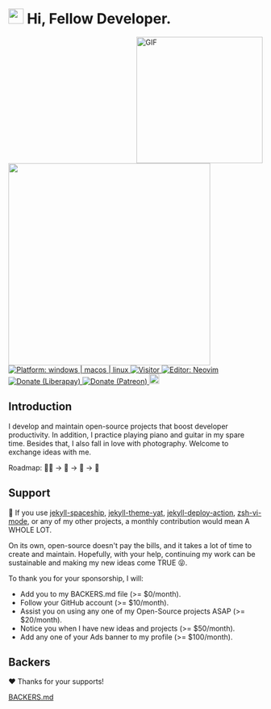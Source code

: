 <h1><img src="https://emojis.slackmojis.com/emojis/images/1531849430/4246/blob-sunglasses.gif?1531849430" width="30"/> Hi, Fellow Developer.</h1>

<img align="right" height="250" alt="GIF" src="https://i.pinimg.com/originals/cd/59/d6/cd59d626dc86397fe45080e6e9c7027d.gif" />

<img width="400" src="https://github-readme-stats.vercel.app/api?username=jeffreytse&show_icons=true&hide_border=true">

<a href="https://github.com/jeffreytse">
<img src="https://img.shields.io/badge/platform-windows%20%7C%20macos%20%7C%20linux-blue"
alt="Platform: windows | macos | linux" />
<a/>

<a href="https://github.com/jeffreytse">
<img src="https://komarev.com/ghpvc/?username=jeffreytse&base=50000&label=visitor" alt="Visitor" />
<a/>

<a href="https://neovim.io/">
<img src="https://img.shields.io/badge/%F0%9F%94%A7editor-neovim-blue" alt="Editor: Neovim">
<a/>

<a href="https://liberapay.com/jeffreytse">
<img src="http://img.shields.io/liberapay/goal/jeffreytse.svg?logo=liberapay"
alt="Donate (Liberapay)" />
</a>

<a href="https://patreon.com/jeffreytse">
<img src="https://img.shields.io/badge/support-patreon-F96854.svg?style=flat-square"
alt="Donate (Patreon)" />
</a>

<a href="https://ko-fi.com/jeffreytse">
<img height="20" src="https://www.ko-fi.com/img/githubbutton_sm.svg"
alt="Donate (Ko-fi)" />
</a>

<h2>Introduction</h2>

I develop and maintain open-source projects that boost developer productivity.
In addition, I practice playing piano and guitar in my spare time. Besides
that, I also fall in love with photography. Welcome to exchange ideas with me.

Roadmap: 👨‍💻 -> 🎸 -> 🎹 -> 📸

<h2>Support</h2>

🙏 If you use [jekyll-spaceship](https://github.com/jeffreytse/jekyll-spaceship),
[jekyll-theme-yat](https://github.com/jeffreytse/jekyll-theme-yat),
[jekyll-deploy-action](https://github.com/jeffreytse/jekyll-deploy-action),
[zsh-vi-mode](https://github.com/jeffreytse/zsh-vi-mode),
or any of my other projects, a monthly contribution would mean A WHOLE LOT.

On its own, open-source doesn't pay the bills, and it takes a lot of time to
create and maintain. Hopefully, with your help, continuing my work can be
sustainable and making my new ideas come TRUE 😝.

To thank you for your sponsorship, I will:

- Add you to my BACKERS.md file (>= $0/month).
- Follow your GitHub account (>= $10/month).
- Assist you on using any one of my Open-Source projects ASAP (>= $20/month).
- Notice you when I have new ideas and projects (>= $50/month).
- Add any one of your Ads banner to my profile (>= $100/month).

<h2>Backers</h2>

❤️  Thanks for your supports!

[BACKERS.md](https://github.com/jeffreytse/jeffreytse/blob/master/BACKERS.md)

<!--
**jeffreytse/jeffreytse** is a ✨ _special_ ✨ repository because its `README.md` (this file) appears on your GitHub profile.

Here are some ideas to get you started:

- 🔭 I’m currently working on ...
- 🌱 I’m currently learning ...
- 👯 I’m looking to collaborate on ...
- 🤔 I’m looking for help with ...
- 💬 Ask me about ...
- 📫 How to reach me: ...
- 😄 Pronouns: ...
- ⚡ Fun fact: ...
-->
